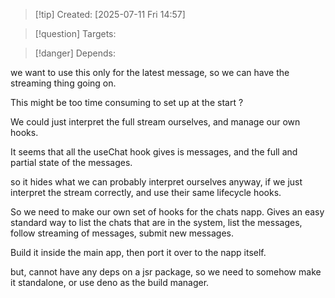 
>[!tip] Created: [2025-07-11 Fri 14:57]

>[!question] Targets: 

>[!danger] Depends: 

we want to use this only for the latest message, so we can have the streaming thing going on.

This might be too time consuming to set up at the start ?

We could just interpret the full stream ourselves, and manage our own hooks.

It seems that all the useChat hook gives is messages, and the full and partial state of the messages.

so it hides what we can probably interpret ourselves anyway, if we just interpret the stream correctly, and use their same lifecycle hooks.

So we need to make our own set of hooks for the chats napp.
Gives an easy standard way to list the chats that are in the system, list the messages, follow streaming of messages, submit new messages.

Build it inside the main app, then port it over to the napp itself.

but, cannot have any deps on a jsr package, so we need to somehow make it standalone, or use deno as the build manager.